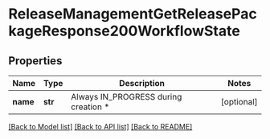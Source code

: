 # ReleaseManagementGetReleasePackageResponse200WorkflowState

## Properties
Name | Type | Description | Notes
------------ | ------------- | ------------- | -------------
**name** | **str** | Always IN_PROGRESS during creation * | [optional] 

[[Back to Model list]](../README.md#documentation-for-models) [[Back to API list]](../README.md#documentation-for-api-endpoints) [[Back to README]](../README.md)


